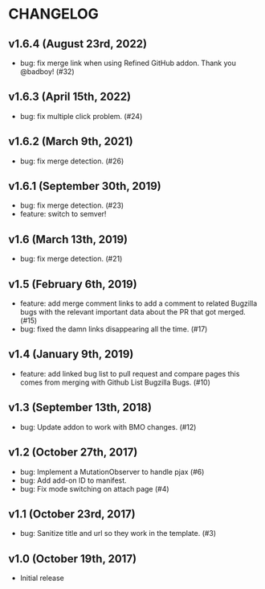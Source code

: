 # CHANGELOG

## v1.6.4 (August 23rd, 2022)

* bug: fix merge link when using Refined GitHub addon. Thank you @badboy! (#32)


## v1.6.3 (April 15th, 2022)

* bug: fix multiple click problem. (#24)


## v1.6.2 (March 9th, 2021)

* bug: fix merge detection. (#26)


## v1.6.1 (September 30th, 2019)

* bug: fix merge detection. (#23)
* feature: switch to semver!


## v1.6 (March 13th, 2019)

* bug: fix merge detection. (#21)


## v1.5 (February 6th, 2019)

* feature: add merge comment links to add a comment to related Bugzilla
  bugs with the relevant important data about the PR that got merged. (#15)
* bug: fixed the damn links disappearing all the time. (#17)


## v1.4 (January 9th, 2019)

* feature: add linked bug list to pull request and compare pages this
  comes from merging with Github List Bugzilla Bugs. (#10)


## v1.3 (September 13th, 2018)

* bug: Update addon to work with BMO changes. (#12)


## v1.2 (October 27th, 2017)

* bug: Implement a MutationObserver to handle pjax (#6)
* bug: Add add-on ID to manifest.
* bug: Fix mode switching on attach page (#4)


## v1.1 (October 23rd, 2017)

* bug: Sanitize title and url so they work in the template. (#3)


## v1.0 (October 19th, 2017)

* Initial release
